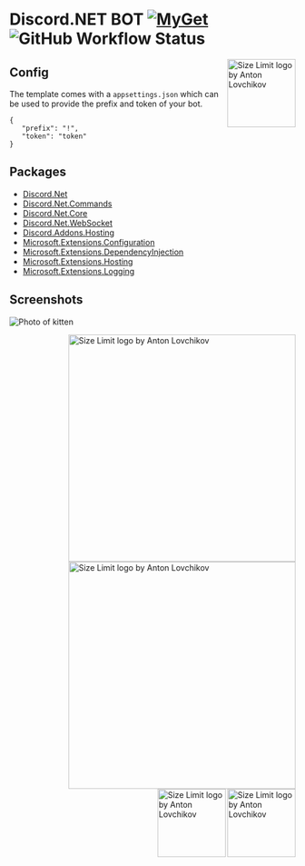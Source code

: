 # Discord.NET BOT  [![MyGet](https://img.shields.io/myget/discord-net/v/Discord.Net.svg)](https://www.myget.org/feed/Packages/discord-net)  ![GitHub Workflow Status](https://img.shields.io/github/workflow/status/directoire/Discord.NET-Template/CodeQL)

<img src="https://i.imgur.com/yg3BYh4.png" align="right"
     alt="Size Limit logo by Anton Lovchikov" width="120" height="120">

## Config

The template comes with a `appsettings.json` which can be used to provide the prefix and token of your bot.


```
{
   "prefix": "!",
   "token": "token"
}
```

## Packages

* [Discord.Net](https://www.nuget.org/packages/Discord.Net/)
* [Discord.Net.Commands](https://www.nuget.org/packages/Discord.Net.Commands/)
* [Discord.Net.Core](https://www.nuget.org/packages/Discord.Net.Core/)
* [Discord.Net.WebSocket](https://www.nuget.org/packages/Discord.Net.WebSocket/)
* [Discord.Addons.Hosting](https://www.nuget.org/packages/Discord.Addons.Hosting/)
* [Microsoft.Extensions.Configuration](https://www.nuget.org/packages/Microsoft.Extensions.Configuration/)
* [Microsoft.Extensions.DependencyInjection](https://www.nuget.org/packages/Microsoft.Extensions.DependencyInjection/)
* [Microsoft.Extensions.Hosting](https://www.nuget.org/packages/Microsoft.Extensions.Hosting/)
* [Microsoft.Extensions.Logging](https://www.nuget.org/packages/Microsoft.Extensions.Logging/)


## Screenshots

<title>Example</title>
<style>
.cats {
  max-width: 50%;
}
</style>
<img src="https://user-images.githubusercontent.com/57047418/121926898-1eeaab80-cd47-11eb-834f-9291c0dd3c94.JPG" class="cats" alt="Photo of kitten">


<img src="https://i.imgur.com/yg3BYh4.png" align="right"
     alt="Size Limit logo by Anton Lovchikov" width="400" height="400">
     
<img src="https://i.imgur.com/yg3BYh4.png" align="right"
     alt="Size Limit logo by Anton Lovchikov" width="400" height="400">
     
 <img src="https://i.imgur.com/yg3BYh4.png" align="right"
     alt="Size Limit logo by Anton Lovchikov" width="120" height="120">
     
     
 <img src="https://i.imgur.com/yg3BYh4.png" align="right"
     alt="Size Limit logo by Anton Lovchikov" width="120" height="120">

